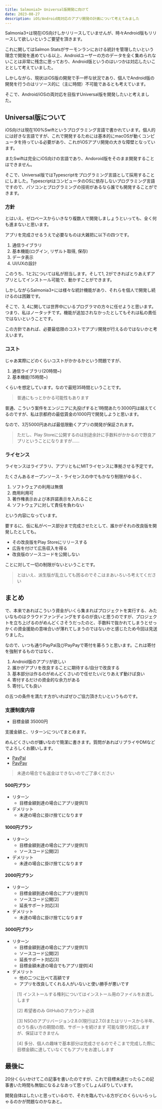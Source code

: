 ```yaml
---
title: Salmonia3+ Universal版開発に向けて 
date: 2023-08-27
description: iOS/Android両対応のアプリ開発の計画について考えてみました
---
```


Salmonia3+は現在iOS向けしかリリースしていませんが、時々Android版もリリースして欲しいというご要望を頂きます。

これに関してはSalmon Statsがサーモンランにおける統計を管理したいという理念で開発を進めている以上、Androidユーザーの方のデータを全く集められないことは非常に残念に思っており、Android版というのはいつかは対応したいこととして考えていました。

しかしながら、現状はiOS版の開発で手一杯な状況であり、個人でAndroid版の開発を行うのはリソース的に（主に時間）不可能であるとも考えています。

そこで、Android/iOSの両対応を目指すUniversal版を開発したいと考えました。

## Universal版について

iOS向けは現在100%Swiftというプログラミング言語で書かれています。個人的には好きな言語ですが、これで開発するためには基本的にmacOSが動くコンピュータを持っている必要があり、これがiOSアプリ開発の大きな障壁となっています。

またSwiftは完全にiOS向けの言語であり、Andoroid版をそのまま開発することはできません。

そこで、Universal版ではTypescriptをプログラミング言語として採用することにしました。TypescriptはコンピュータのOSに依存しないプログラミング言語ですので、パソコンとプログラミングの技術があるなら誰でも開発することができます。

### 方針

とはいえ、ゼロベースからいきなり複数人で開発しましょうといっても、全く何も進まないと思います。

アプリを完成させるうえで必要なものは大雑把に以下の四つです。

1. 通信ライブラリ
2. 基本機能(ログイン, リザルト取得, 保存)
3. データ表示
4. UI/UXの設計

このうち、1と2については私が担当します。そして1, 2ができればとりあえずアプリとしてインストール可能で、動かすことができます。

しかしながらSalmonia3+には様々な統計機能があり、それらを個人で開発し続けるのは困難です。

そこで、3, 4に関しては世界中にいるプログラマの方々に任せようと思います。つまり、私はノータッチです。機能が追加されなかったとしてもそれは私の責任ではないということです。

この方針であれば、必要最低限のコストでアプリ開発が行えるのではないかと考えいます。

### コスト

じゃあ実際にどのくらいコストがかかるかという問題ですが、

1. 通信ライブラリ(20時間~)
2. 基本機能(15時間~)

くらいを想定しています。なので最短35時間ということです。

> 普通にもっとかかる可能性もあります

普通、こういう案件をエンジニアに丸投げすると1時間あたり3000円は越えてくるのですが、私は京都府の最低賃金の1000円で開発しようと思います。

なので、3万5000円あれば最低限動くアプリの開発が保証されます。

> ただし、Play Storeに公開するのは別途余計に手数料がかかるので野良アプリということになりますが......

### ライセンス

ライセンスはライブラリ、アプリともにMITライセンスに準拠させる予定です。

たくさんあるオープンソース・ライセンスの中でもかなり制限がゆるく、

1. ソフトウェアの利用は無償
2. 商用利用可
3. 著作権表示および本許諾表示を入れること
4. ソフトウェアに対して責任を負わない

という内容になっています。

要するに、仮に私がベース部分まで完成させたとして、誰かがそれの改良版を開発したとしても。

- その改良版をPlay Storeにリリースする
- 広告を付けて広告収入を得る
- 改良版のソースコードを公開しない

ことに対して一切の制限がないということです。

> とはいえ、派生版が乱立しても困るのでそこはまあいろいろ考えてください

## まとめ

で、本来であればこういう資金がいくら集まればプロジェクトを実行する、みたいなものはクラウドファンディングをするのが良いと思うのですが、プロジェクトを立ち上げるのがめんどくさそうだったのと、手数料で抜かれてしまうとせっかくの資金援助の意味合いが薄れてしまうのではないかと感じたため今回は見送りました。

なので、いつも通りPayPal及びPayPayで寄付を募ろうと思います。これは寄付を強制するものではなく、

1. Android版のアプリが欲しい
2. 誰かがアプリを改良することに期待する/自分で改良する
3. 基本部分は作るのがめんどくさいので任せたい/とりあえず動けば良い
4. 寄付するだけの資金的な余力がある
5. 寄付しても良い

の五つの条件を満たす方がいればぜひご協力頂きたいというものです。

### 支援制度内容

- 目標金額 35000円

支援金額と、リターンについてまとめます。

めんどくさいのが嫌いなので簡潔に書きます。質問があればリプライやDMなどでよろしくお願いします。

- [PayPal](https://paypal.me/salmonia?country.x=JP&locale.x=ja_JP)
- [PayPay](https://qr.paypay.ne.jp/p2p01_4Jb7G6mdMjI4SJtx)

> 未達の場合でも返金はできないのでご了承ください

#### 500円プラン

- リターン
    - 目標金額到達の場合にアプリ提供[1]
- デメリット
    - 未達の場合に掛け捨てになります

#### 1000円プラン

- リターン
    - 目標金額到達の場合にアプリ提供[1]
    - ソースコード公開[2]
- デメリット
    - 未達の場合に掛け捨てになります
　
#### 2000円プラン

- リターン
    - 目標金額到達の場合にアプリ提供[1]
    - ソースコード公開[2]
    - 延長サポート対応[3] 
- デメリット
    - 未達の場合に掛け捨てになります

#### 3000円プラン

- リターン
    - 目標金額到達の場合にアプリ提供[1]
    - ソースコード公開[2]
    - 延長サポート対応[3] 
    - 目標金額未達の場合でもアプリ提供[4]
- デメリット
    - 他の二つに比べて高額です 
    - アプリを改良してくれる人がいないと使い勝手が悪いです

> [1] インストールする権利についてはインストール用のファイルをお渡しします
>
> [2] 希望者のみ
> GitHubのアカウント必須
> 
> [3] NSOのアプリバージョン2.8.0(現行は2.7.0)またはリリースから半年、のうち長い方の期間の間、サポートを続けます
> 可能な限り対応しますが、保証はできません
>
> [4] 多分、個人の趣味で基本部分は完成させるのでそこまで完成した際に目標金額に達していなくてもアプリをお渡しします

## 最後に

20分くらいかけてこの記事を書いたのですが、これで目標未達だったらこの記事書いた時間も無駄になるよなあって思ってしょんぼりしています。

開発自体はしたいと思っているので、それを臨んでいる方がどのくらいいらっしゃるのかが問題なのかなあと。
